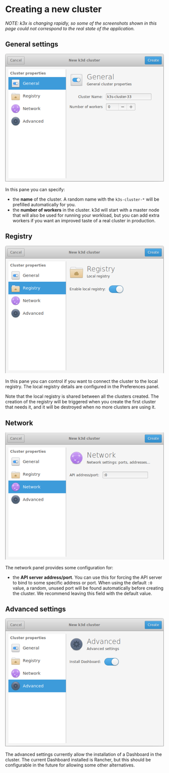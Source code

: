 # Creating a new cluster

_NOTE: k3x is changing rapidly, so some of the screenshots shown in this page
could not correspond to the real state of the application._
 
## General settings

![](screenshots/create-new-dialog-general.png)

In this pane you can specify:
 
* the **name** of the cluster. A random name with the `k3s-cluster-*` will be prefilled
  automatically for you.
* the **number of workers** in the cluster. k3d will start with a master node
  that will also be used for running your workload, but you can add extra workers
  if you want an improved taste of a real cluster in production. 
 
## Registry

![](screenshots/create-new-dialog-registry.png)

In this pane you can control if you want to connect the cluster to the local registry.
The local registry details are configured in the Preferences panel.

Note that the local registry is shared between all the clusters created. The creation
of the registry will be triggered when you create the first cluster that needs it,
and it will be destroyed when no more clusters are using it.

## Network

![](screenshots/create-new-dialog-network.png)

The network panel provides some configuration for:

* the **API server address/port**. You can use this for forcing the API server to
  bind to some specific address or port. When using the default `:0` value,
  a random, unused port will be found automatically before creating the cluster.
  We recommend leaving this field with the default value.

## Advanced settings

![](screenshots/create-new-dialog-advanced.png)

The advanced settings currently allow the installation of a Dashboard in the cluster.
The current Dashboard installed is Rancher, but this should be configurable in
the future for allowing some other alternatives. 